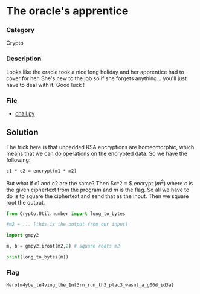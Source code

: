# The oracle's apprentice

### Category

Crypto

### Description

Looks like the oracle took a nice long holiday and her apprentice had to cover for her. She's new to the job so if she forgets anything... you'll just have to deal with it. Good luck !

### File

- [chall.py](https://github.com/HeroCTF/HeroCTF_v4/blob/main/Crypto/Oracles_apprentice/chall.py)

## Solution

The trick here is that unpadded RSA encryptions are homeomorphic, which means that we can do operations on the encrypted data. So we have the following:

```
c1 * c2 = encrypt(m1 * m2)
```

But what if c1 and c2 are the same? Then $c^2 = $ encrypt $(m^2)$ where $c$ is the given ciphertext from the program and $m$ is the flag. So all we have to do is to square the ciphertext and send that as the input. Then we square root the output.

``` python
from Crypto.Util.number import long_to_bytes

#m2 = ... [this is the output from our input]

import gmpy2

m, b = gmpy2.iroot(m2,2) # square roots m2

print(long_to_bytes(m))
```

### Flag

```Hero{m4ybe_le4ving_the_1nt3rn_run_th3_plac3_wasnt_a_g00d_id3a}```
